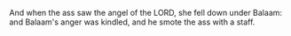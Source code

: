 And when the ass saw the angel of the LORD, she fell down under Balaam: and Balaam's anger was kindled, and he smote the ass with a staff.
